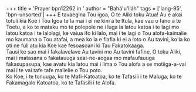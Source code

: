 +++
title = 'Prayer bpn12262 in '
author = "Bahá'u'lláh"
tags = ['lang-95', 'bpn-unsorted']
+++
E tavaegina Tou igoa, O te Aliki toku Atua!  Au e akai totuli kia Koe i Tou Igoa te la mai i ei ne kini a te Itula, kae vau o fano a te Toetu, a ko te mataku mo te polepole ne i luga ia latou katoa i te lagi mo latou katoa i te lalolagi, ke vaiua ifo ki lalo, mai i te lagi o Tou alofa-kaimalie mo kaumana o Tou atafai, a mea ko la e fiafia ki ei a loto o Au tavini, ko la ko oti ne fuli atu kia Koe kae fesoasoani ki Tau Fakatokaaga.  
Tausi ke sao mai i fakalavelave Au tavini mo Au tavini fafine, O toku Aliki, mai i matasana o fakatauuga seai-ne-aogaa mo mafaufauuga fakasupasupa, kae avatu kia latou mai i lima o Tou alofa a se motiiga-a-vai mai i te vai tafe tafe malielie o Tou poto.  
Ko Koe, i te tonuuga, ko te Mafi-Katoatoa, ko te Tafasili i te Maluga, ko te Fakamagalo Katoatoa, ko te Tafasili i te Alofa.
